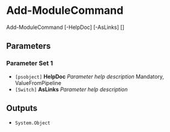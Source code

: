 # Add-ModuleCommand


Add-ModuleCommand [-HelpDoc] <psobject> [-AsLinks] [<CommonParameters>]


## Parameters

### Parameter Set 1

- `[psobject]` **HelpDoc** _Parameter help description_ Mandatory, ValueFromPipeline
- `[Switch]` **AsLinks** _Parameter help description_ 

## Outputs

- `System.Object`

